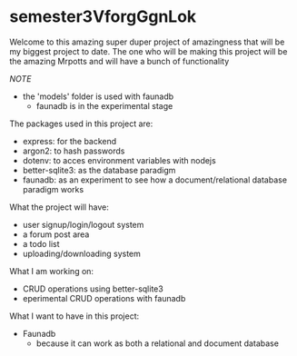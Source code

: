 # semester3VforgGgnLok

Welcome to this amazing super duper project of amazingness that will be my biggest project to date. The one who will be making this project will be the amazing Mrpotts and will have a bunch of functionality

*NOTE*
- the 'models' folder is used with faunadb
  - faunadb is in the experimental stage

The packages used in this project are:
- express: for the backend 
- argon2: to hash passwords
- dotenv: to acces environment variables with nodejs
- better-sqlite3: as the database paradigm
- faunadb: as an experiment to see how a document/relational database paradigm works

What the project will have:
- user signup/login/logout system
- a forum post area
- a todo list
- uploading/downloading system

What I am working on:
- CRUD operations using better-sqlite3
- eperimental CRUD operations with faunadb

What I want to have in this project:
- Faunadb
  - because it can work as both a relational and document database
